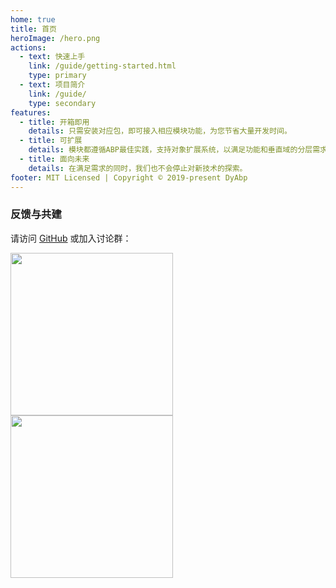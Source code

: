 ```yaml
---
home: true
title: 首页
heroImage: /hero.png
actions:
  - text: 快速上手
    link: /guide/getting-started.html
    type: primary
  - text: 项目简介
    link: /guide/
    type: secondary
features:
  - title: 开箱即用
    details: 只需安装对应包，即可接入相应模块功能，为您节省大量开发时间。
  - title: 可扩展
    details: 模块都遵循ABP最佳实践，支持对象扩展系统，以满足功能和垂直域的分层需求。
  - title: 面向未来
    details: 在满足需求的同时，我们也不会停止对新技术的探索。
footer: MIT Licensed | Copyright © 2019-present DyAbp
---
```


### 反馈与共建

请访问 [GitHub](https://github.com/dyabp/dyabp) 或加入讨论群：

<img src="https://gw.alipayobjects.com/zos/bmw-prod/877c66b3-ec81-48ca-ad7f-f3a6f7e19b42/kiprxtw0_w1004_h1346.png" width="260" />
<img src="https://gw.alipayobjects.com/zos/bmw-prod/c18bc2a5-719a-48ca-b225-c79ef88bfb43/k7m10ymd_w1004_h1346.jpeg" width="260"/>

